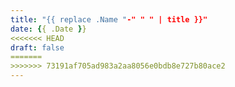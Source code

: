 ```yaml
---
title: "{{ replace .Name "-" " " | title }}"
date: {{ .Date }}
<<<<<<< HEAD
draft: false
=======
>>>>>>> 73191af705ad983a2aa8056e0bdb8e727b80ace2
---
```



